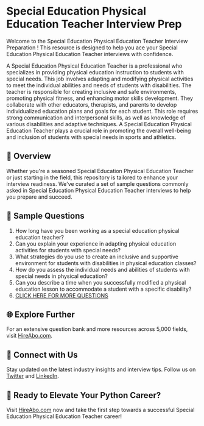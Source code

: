 # Special Education Physical Education Teacher Interview Prep

Welcome to the Special Education Physical Education Teacher Interview Preparation ! This resource is designed to help you ace your Special Education Physical Education Teacher interviews with confidence.

A Special Education Physical Education Teacher is a professional who specializes in providing physical education instruction to students with special needs. This job involves adapting and modifying physical activities to meet the individual abilities and needs of students with disabilities. The teacher is responsible for creating inclusive and safe environments, promoting physical fitness, and enhancing motor skills development. They collaborate with other educators, therapists, and parents to develop individualized education plans and goals for each student. This role requires strong communication and interpersonal skills, as well as knowledge of various disabilities and adaptive techniques. A Special Education Physical Education Teacher plays a crucial role in promoting the overall well-being and inclusion of students with special needs in sports and athletics.

## 🚀 Overview

Whether you're a seasoned Special Education Physical Education Teacher or just starting in the field, this repository is tailored to enhance your interview readiness. We've curated a set of sample questions commonly asked in Special Education Physical Education Teacher interviews to help you prepare and succeed.

## 📝 Sample Questions

1. How long have you been working as a special education physical education teacher?
2. Can you explain your experience in adapting physical education activities for students with special needs?
3. What strategies do you use to create an inclusive and supportive environment for students with disabilities in physical education classes?
4. How do you assess the individual needs and abilities of students with special needs in physical education?
5. Can you describe a time when you successfully modified a physical education lesson to accommodate a student with a specific disability?
6. [CLICK HERE FOR MORE QUESTIONS](https://hireabo.com/job/15_4_9/Special%20Education%20Physical%20Education%20Teacher)

## 🌐 Explore Further

For an extensive question bank and more resources across 5,000 fields, visit [HireAbo.com](https://www.hireabo.com).

## 📱 Connect with Us

Stay updated on the latest industry insights and interview tips. Follow us on [Twitter](https://twitter.com/hireabo) and [LinkedIn](https://www.linkedin.com/in/hire-abo-3609972a8/).

## 🚀 Ready to Elevate Your Python Career?

Visit [HireAbo.com](https://www.hireabo.com) now and take the first step towards a successful Special Education Physical Education Teacher career!